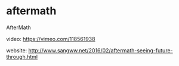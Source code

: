# aftermath
AfterMath

video: https://vimeo.com/118561938

website: http://www.sangww.net/2016/02/aftermath-seeing-future-through.html
